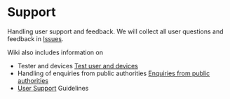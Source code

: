 Support
=======

Handling user support and feedback. We will collect all user questions and feedback in [Issues](https://github.com/hoccer/support/issues).

Wiki also includes information on 

- Tester and devices [Test user and devices](https://github.com/hoccer/support/wiki#test-user-and-devices)
- Handling of enquiries from public authorities [Enquiries from public authorities](https://github.com/hoccer/support/wiki#enquiries-from-public-authorities)
- [User Support](https://github.com/hoccer/support/wiki#user-support---q--as) Guidelines 
